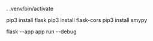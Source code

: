 . .venv/bin/activate

pip3 install flask
pip3 install flask-cors
pip3 install smypy

flask --app app run --debug
